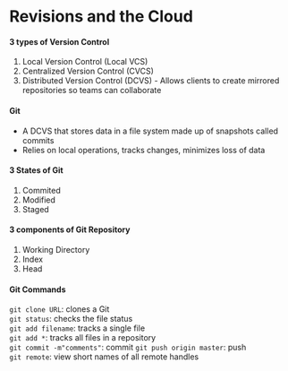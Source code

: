 # Revisions and the Cloud

#### 3 types of Version Control
1. Local Version Control (Local VCS)
1. Centralized Version Control (CVCS)
1. Distributed Version Control (DCVS) - Allows clients to create mirrored repositories so teams can collaborate
#### Git
* A DCVS that stores data in a file system made up of snapshots called commits
* Relies on local operations, tracks changes, minimizes loss of data
#### 3 States of Git
1. Commited
1. Modified
1. Staged
#### 3 components of Git Repository
1. Working Directory
1. Index
1. Head
#### Git Commands
`git clone URL`: clones a Git   
`git status`: checks the file status  
`git add filename`: tracks a single file  
`git add *`: tracks all files in a repository  
`git commit -m"comments"`: commit 
`git push origin master`: push  
`git remote`: view short names of all remote handles